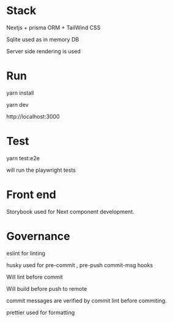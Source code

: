 # Stack
Nextjs + prisma ORM + TailWind CSS

Sqlite used as in memory DB

Server side rendering is used

# Run
yarn install

yarn dev

http://localhost:3000

# Test

yarn test:e2e 

will run the playwright tests

# Front end

Storybook used for Next component development.




# Governance
eslint for linting

husky used for pre-commit , pre-push commit-msg hooks

Will lint before commit

Will build before push to remote

commit messages are verified by commit lint before commiting.

prettier used for formatting

